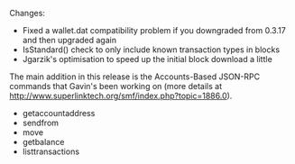 Changes:
* Fixed a wallet.dat compatibility problem if you downgraded from 0.3.17 and then upgraded again
* IsStandard() check to only include known transaction types in blocks
* Jgarzik's optimisation to speed up the initial block download a little

The main addition in this release is the Accounts-Based JSON-RPC commands that Gavin's been working on (more details at http://www.superlinktech.org/smf/index.php?topic=1886.0).  
* getaccountaddress
* sendfrom
* move
* getbalance
* listtransactions
